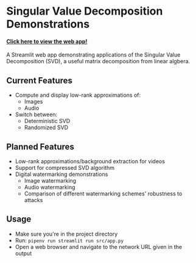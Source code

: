 # Singular Value Decomposition Demonstrations 
#### [Click here to view the web app!](http://svd-demo-icerm.herokuapp.com/)
A Streamlit web app demonstrating applications of the Singular Value Decomposition (SVD), a useful matrix decomposition from linear algbera.

## Current Features
- Compute and display low-rank approximations of:
  - Images
  - Audio
- Switch between:
  - Deterministic SVD
  - Randomized SVD

## Planned Features
- Low-rank approximations/background extraction for videos
- Support for compressed SVD algorithm
- Digital watermarking demonstrations
  - Image watermarking
  - Audio watermarking
  - Comparison of different watermarking schemes' robustness to attacks

## Usage
- Make sure you're in the project directory
- Run: `pipenv run streamlit run src/app.py`
- Open a web browser and navigate to the network URL given in the output
